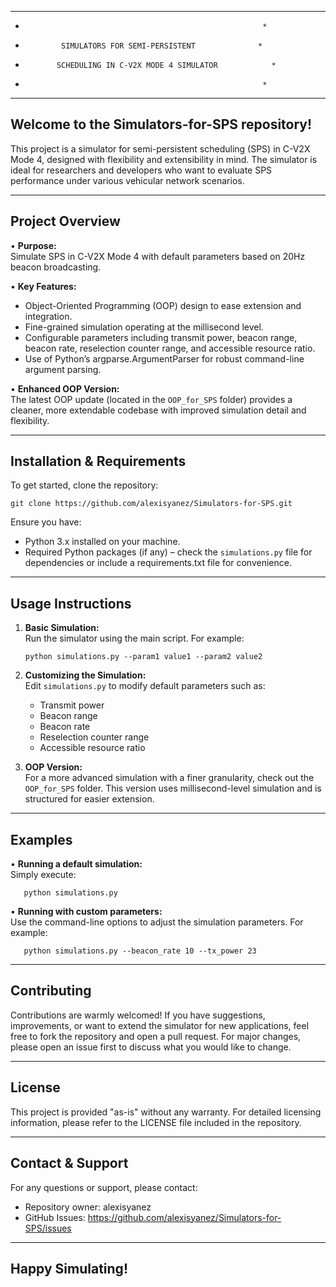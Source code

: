 ************************************************************
*                                                          *
*             SIMULATORS FOR SEMI-PERSISTENT              *
*            SCHEDULING IN C-V2X MODE 4 SIMULATOR            *
*                                                          *
************************************************************

Welcome to the Simulators-for-SPS repository!
------------------------------------------------

This project is a simulator for semi-persistent scheduling (SPS) in C-V2X Mode 4, designed with flexibility and extensibility in mind. The simulator is ideal for researchers and developers who want to evaluate SPS performance under various vehicular network scenarios.

------------------------
Project Overview
------------------------
•  **Purpose:**  
   Simulate SPS in C-V2X Mode 4 with default parameters based on 20Hz beacon broadcasting.
   
•  **Key Features:**  
   - Object-Oriented Programming (OOP) design to ease extension and integration.
   - Fine-grained simulation operating at the millisecond level.
   - Configurable parameters including transmit power, beacon range, beacon rate, reselection counter range, and accessible resource ratio.
   - Use of Python’s argparse.ArgumentParser for robust command-line argument parsing.

•  **Enhanced OOP Version:**  
   The latest OOP update (located in the `OOP_for_SPS` folder) provides a cleaner, more extendable codebase with improved simulation detail and flexibility.

------------------------
Installation & Requirements
------------------------
To get started, clone the repository:
    
    git clone https://github.com/alexisyanez/Simulators-for-SPS.git

Ensure you have:
   - Python 3.x installed on your machine.
   - Required Python packages (if any) – check the `simulations.py` file for dependencies or include a requirements.txt file for convenience.

------------------------
Usage Instructions
------------------------
1. **Basic Simulation:**  
   Run the simulator using the main script. For example:
   
       python simulations.py --param1 value1 --param2 value2

2. **Customizing the Simulation:**  
   Edit `simulations.py` to modify default parameters such as:
   - Transmit power
   - Beacon range
   - Beacon rate
   - Reselection counter range
   - Accessible resource ratio

3. **OOP Version:**  
   For a more advanced simulation with a finer granularity, check out the `OOP_for_SPS` folder. This version uses millisecond-level simulation and is structured for easier extension.

------------------------
Examples
------------------------
• **Running a default simulation:**  
   Simply execute:
   
       python simulations.py

• **Running with custom parameters:**  
   Use the command-line options to adjust the simulation parameters. For example:
   
       python simulations.py --beacon_rate 10 --tx_power 23

------------------------
Contributing
------------------------
Contributions are warmly welcomed! If you have suggestions, improvements, or want to extend the simulator for new applications, feel free to fork the repository and open a pull request. For major changes, please open an issue first to discuss what you would like to change.

------------------------
License
------------------------
This project is provided "as-is" without any warranty. For detailed licensing information, please refer to the LICENSE file included in the repository.

------------------------
Contact & Support
------------------------
For any questions or support, please contact:
   - Repository owner: alexisyanez
   - GitHub Issues: https://github.com/alexisyanez/Simulators-for-SPS/issues

------------------------------------------------
Happy Simulating!
------------------------------------------------

